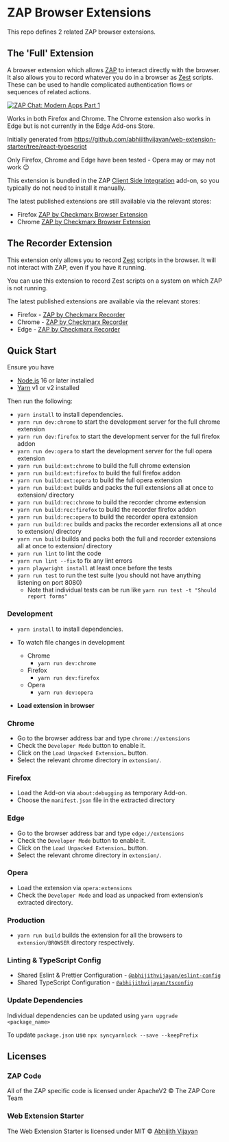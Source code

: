 # ZAP Browser Extensions

This repo defines 2 related ZAP browser extensions.

## The 'Full' Extension

A browser extension which allows [ZAP](https://www.zaproxy.org) to interact directly with the browser.
It also allows you to record whatever you do in a browser as [Zest](https://github.com/zaproxy/zest) scripts.
These can be used to handle complicated authentication flows or sequences of related actions.

[![ZAP Chat: Modern Apps Part 1](https://img.youtube.com/vi/Rq_d7OLmMfw/0.jpg)](https://www.youtube.com/watch?v=Rq_d7OLmMfw)

Works in both Firefox and Chrome. The Chrome extension also works in Edge but is not currently in the Edge Add-ons Store.

Initially generated from https://github.com/abhijithvijayan/web-extension-starter/tree/react-typescript

Only Firefox, Chrome and Edge have been tested - Opera may or may not work :wink:

This extension is bundled in the ZAP [Client Side Integration](https://www.zaproxy.org/docs/desktop/addons/client-side-integration/)
add-on, so you typically do not need to install it manually.


The latest published extensions are still available via the relevant stores:

* Firefox [ZAP by Checkmarx Browser Extension](https://addons.mozilla.org/en-GB/firefox/addon/zap-browser-extension/)
* Chrome [ZAP by Checkmarx Browser Extension](https://chromewebstore.google.com/detail/zap-by-checkmarx-browser/cgkggmillbmmpokepnicllalaohphffo)

## The Recorder Extension

This extension only allows you to record [Zest](https://github.com/zaproxy/zest) scripts in the browser.
It will not interact with ZAP, even if you have it running.

You can use this extension to record Zest scripts on a system on which ZAP is not running.

The latest published extensions are available via the relevant stores:

* Firefox - [ZAP by Checkmarx Recorder](https://addons.mozilla.org/en-GB/firefox/addon/zap-by-checkmarx-recorder/)
* Chrome - [ZAP by Checkmarx Recorder](https://chromewebstore.google.com/detail/zap-by-checkmarx-recorder/belmenkmkfloppjbbgibipmgcmnkaiki)
* Edge - [ZAP by Checkmarx Recorder](https://microsoftedge.microsoft.com/addons/detail/zap-by-checkmarx-recorder/okgkpllibfpmngdhhponlojjgeabfeee)

## Quick Start

Ensure you have

- [Node.js](https://nodejs.org) 16 or later installed
- [Yarn](https://yarnpkg.com) v1 or v2 installed

Then run the following:

- `yarn install` to install dependencies.
- `yarn run dev:chrome` to start the development server for the full chrome extension
- `yarn run dev:firefox` to start the development server for the full firefox addon
- `yarn run dev:opera` to start the development server for the full opera extension
- `yarn run build:ext:chrome` to build the full chrome extension
- `yarn run build:ext:firefox` to build the full firefox addon
- `yarn run build:ext:opera` to build the full opera extension
- `yarn run build:ext` builds and packs the full extensions all at once to extension/ directory
- `yarn run build:rec:chrome` to build the recorder chrome extension
- `yarn run build:rec:firefox` to build the recorder firefox addon
- `yarn run build:rec:opera` to build the recorder opera extension
- `yarn run build:rec` builds and packs the recorder extensions all at once to extension/ directory
- `yarn run build` builds and packs both the full and recorder extensions all at once to extension/ directory
- `yarn run lint` to lint the code
- `yarn run lint --fix` to fix any lint errors
- `yarn playwright install` at least once before the tests
- `yarn run test` to run the test suite (you should not have anything listening on port 8080)
  - Note that individual tests can be run like `yarn run test -t "Should report forms"`


### Development

- `yarn install` to install dependencies.
- To watch file changes in development

  - Chrome
    - `yarn run dev:chrome`
  - Firefox
    - `yarn run dev:firefox`
  - Opera
    - `yarn run dev:opera`

- **Load extension in browser**

### Chrome

  - Go to the browser address bar and type `chrome://extensions`
  - Check the `Developer Mode` button to enable it.
  - Click on the `Load Unpacked Extension…` button.
  - Select the relevant chrome directory in `extension/`.

### Firefox

  - Load the Add-on via `about:debugging` as temporary Add-on.
  - Choose the `manifest.json` file in the extracted directory

### Edge

  - Go to the browser address bar and type `edge://extensions`
  - Check the `Developer Mode` button to enable it.
  - Click on the `Load Unpacked Extension…` button.
  - Select the relevant chrome directory in `extension/`.

### Opera

  - Load the extension via `opera:extensions`
  - Check the `Developer Mode` and load as unpacked from extension’s extracted directory.

### Production

- `yarn run build` builds the extension for all the browsers to `extension/BROWSER` directory respectively.


### Linting & TypeScript Config

- Shared Eslint & Prettier Configuration - [`@abhijithvijayan/eslint-config`](https://www.npmjs.com/package/@abhijithvijayan/eslint-config)
- Shared TypeScript Configuration - [`@abhijithvijayan/tsconfig`](https://www.npmjs.com/package/@abhijithvijayan/tsconfig)

### Update Dependencies

Individual dependencies can be updated using `yarn upgrade <package_name>`

To update `package.json` use `npx syncyarnlock --save --keepPrefix`

## Licenses

### ZAP Code

All of the ZAP specific code is licensed under ApacheV2 © The ZAP Core Team

### Web Extension Starter

The Web Extension Starter is licensed under MIT © [Abhijith Vijayan](https://abhijithvijayan.in)
